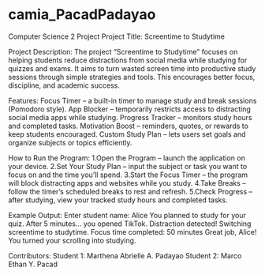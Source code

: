 # camia_PacadPadayao
Computer Science 2 Project
Project Title: Screentime to Studytime

Project Description: 
The project “Screentime to Studytime” focuses on helping students reduce distractions from social media while studying for quizzes and exams. It aims to turn wasted screen time into productive study sessions through simple strategies and tools. This encourages better focus, discipline, and academic success.

Features: 
Focus Timer – a built-in timer to manage study and break sessions (Pomodoro style).
App Blocker – temporarily restricts access to distracting social media apps while studying.
Progress Tracker – monitors study hours and completed tasks.
Motivation Boost – reminders, quotes, or rewards to keep students encouraged.
Custom Study Plan – lets users set goals and organize subjects or topics efficiently.

How to Run the Program: 
1.Open the Program – launch the application on your device.
2.Set Your Study Plan – input the subject or task you want to focus on and the time you’ll spend.
3.Start the Focus Timer – the program will block distracting apps and websites while you study.
4.Take Breaks – follow the timer’s scheduled breaks to rest and refresh.
5.Check Progress – after studying, view your tracked study hours and completed tasks.

Example Output:
Enter student name: Alice
You planned to study for your quiz.
After 5 minutes... you opened TikTok.
Distraction detected! Switching screentime to studytime.
Focus time completed: 50 minutes
Great job, Alice! You turned your scrolling into studying.

Contributors:
Student 1: Marthena Abrielle A. Padayao
Student 2: Marco Ethan Y. Pacad
